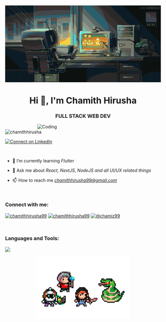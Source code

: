 ![MasterHead](./cover.gif)
<h1 align="center">Hi 👋, I'm Chamith Hirusha</h1>
<h3 align="center">FULL STACK WEB DEV</h3>
<img align="right" alt="Coding" width="400" src="https://user-images.githubusercontent.com/74038190/271839856-3b4607a1-1cc6-41f1-926f-892ae880e7a5.gif">

<p align="left"> <img src="https://komarev.com/ghpvc/?username=chamithhirusha&label=Profile%20views&color=b60e40&style=flat" alt="chamithhirusha" /> </p>

[![Connect on LinkedIn](https://img.shields.io/badge/LinkedIn-Connect-blue?logo=linkedin&style=for-the-badge)](https://www.linkedin.com/in/chamithhirusha/)

<br/>

- 🌱 I’m currently learning *Flutter*

- 💬 Ask me about *React, NextJS, NodeJS and all UI/UX related things*

- 📫 How to reach me *chamithhirusha99@gmail.com*

<br/>
<h3 align="left">Connect with me:</h3>
<p align="left">
<a href="https://www.facebook.com/chamith.hirusha.9/" target="blank"><img align="center" src="https://raw.githubusercontent.com/rahuldkjain/github-profile-readme-generator/master/src/images/icons/Social/facebook.svg" alt="chamithhirusha99" height="30" width="40" /></a>
<a href="https://www.instagram.com/chamithhirusha99/" target="blank"><img align="center" src="https://raw.githubusercontent.com/rahuldkjain/github-profile-readme-generator/master/src/images/icons/Social/instagram.svg" alt="chamithhirusha99" height="30" width="40" /></a>
<a href="https://www.youtube.com/@chamiz99" target="blank"><img align="center" src="https://raw.githubusercontent.com/rahuldkjain/github-profile-readme-generator/master/src/images/icons/Social/youtube.svg" alt="@chamiz99" height="30" width="40" /></a>
</p>
<br/>
<h3 align="left">Languages and Tools:</h3>
<img src="https://skillicons.dev/icons?i=html,css,js,react,angular,ts,nextjs,nodejs,expressjs,sass,tailwind,threejs,materialui,bootstrap,redux,figma,mongodb,appwrite,postgres,mysql,docker,cypress,firebase,git,github,gitlab,postman,vscode,eclipse,vercel,netlify,jenkins" align="center">
<br>

<p align="center">
  <img src="./battle.gif" alt="battle" width="300" />
</p>

